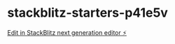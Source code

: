 # stackblitz-starters-p41e5v

[Edit in StackBlitz next generation editor ⚡️](https://stackblitz.com/~/github.com/Niharikamalik/stackblitz-starters-p41e5v)